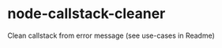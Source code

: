 node-callstack-cleaner
======================

Clean callstack from error message (see use-cases in Readme)